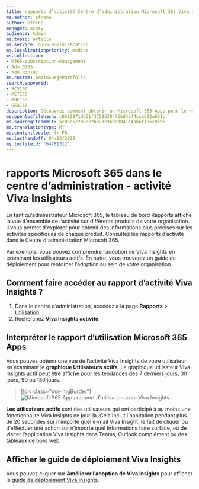 ```yaml
---
title: rapports d’activité Centre d'administration Microsoft 365 Viva Insights
ms.author: efrene
author: efrene
manager: scotv
audience: Admin
ms.topic: article
ms.service: o365-administration
ms.localizationpriority: medium
ms.collection:
- M365-subscription-management
- Adm_O365
- Adm_NonTOC
ms.custom: AdminSurgePortfolio
search.appverid:
- BCS160
- MET150
- MOE150
- GEA150
description: Découvrez comment obtenir un Microsoft 365 Apps pour le rapport d’utilisation pour Viva Insights activité dans le tableau de bord rapports Microsoft 365 dans le Centre d'administration Microsoft 365.
ms.openlocfilehash: c0b19871db61f37585384766d4e44ccb602a661b
ms.sourcegitcommit: ac0ae5c2888e2b323e36bad041a4abef196c9c96
ms.translationtype: MT
ms.contentlocale: fr-FR
ms.lasthandoff: 04/12/2022
ms.locfileid: "64781312"
---
```

# <a name="microsoft-365-reports-in-the-admin-center---viva-insights-activity"></a>rapports Microsoft 365 dans le centre d’administration - activité Viva Insights

En tant qu’administrateur Microsoft 365, le tableau de bord Rapports affiche la vue d’ensemble de l’activité sur différents produits de votre organisation. Il vous permet d'explorer pour obtenir des informations plus précises sur les activités spécifiques de chaque produit. Consultez les rapports d’activité dans le Centre d'administration Microsoft 365. 

Par exemple, vous pouvez comprendre l’adoption de Viva Insights en examinant les utilisateurs actifs. En outre, vous trouverez un guide de déploiement pour renforcer l’adoption au sein de votre organisation.

## <a name="how-do-i-get-to-the-to-the-viva-insights-activity-report"></a>Comment faire accéder au rapport d’activité Viva Insights ?

1. Dans le centre d’administration, accédez à la page **Rapports** \> <a href="https://go.microsoft.com/fwlink/p/?linkid=2074756" target="_blank">Utilisation</a>. 
2. Recherchez **Viva Insights activité**.

## <a name="interpret-the-microsoft-365-apps-usage-report"></a>Interpréter le rapport d’utilisation Microsoft 365 Apps 

Vous pouvez obtenir une vue de l’activité Viva Insights de votre utilisateur en examinant le **graphique Utilisateurs actifs**. Le graphique utilisateur Viva Insights actif peut être affiché pour les tendances des 7 derniers jours, 30 jours, 90 ou 180 jours.  

> [!div class="mx-imgBorder"]
> ![Microsoft 365 Apps rapport d’utilisation avec Viva Insights.](../../media/viva-insights-chart.png)

**Les utilisateurs actifs** sont des utilisateurs qui ont participé à au moins une fonctionnalité Viva Insights ce jour-là. Cela inclut l’habitation pendant plus de 20 secondes sur n’importe quel e-mail Viva Insight, le fait de cliquer ou d’effectuer une action sur n’importe quel Informations faire surface, ou de visiter l’application Viva Insights dans Teams, Outlook complément ou des tableaux de bord web. 

## <a name="view-the-viva-insights-deployment-guide"></a>Afficher le guide de déploiement Viva Insights
Vous pouvez cliquer sur **Améliorer l’adoption de Viva Insights** pour afficher le [guide de déploiement Viva Insights](/viva/insights/personal/setup/deployment-guide).

